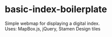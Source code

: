 # basic-index-boilerplate
Simple webmap for displaying a digital index.     
Uses: MapBox.js, jQuery, Stamen Design tiles
